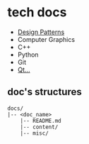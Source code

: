 # tech docs

- [Design Patterns](./design_patterns//README.md)
- Computer Graphics
- C++
- Python
- Git
- [Qt...](https://github.com/LCSyy/QtBook/blob/master/README.md)

## doc's structures

```
docs/
|-- <doc_name>
    |-- README.md
    |-- content/
    |-- misc/
```
